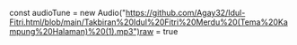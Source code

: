 const audioTune = new Audio("https://github.com/Agay32/Idul-Fitri.html/blob/main/Takbiran%20Idul%20Fitri%20Merdu%20(Tema%20Kampung%20Halaman)%20(1).mp3")raw = true
